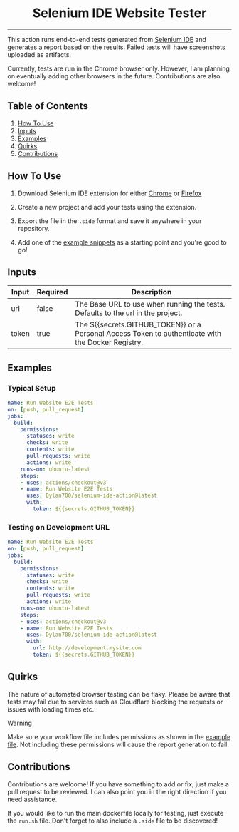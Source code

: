 <div align="center">
<h1>Selenium IDE Website Tester</h1>
</div>

<hr>

This action runs end-to-end tests generated from [Selenium IDE](https://www.selenium.dev/selenium-ide/) and generates a report based on the results. Failed tests will have screenshots uploaded as artifacts.

Currently, tests are run in the Chrome browser only. However, I am planning on eventually adding other browsers in the future. Contributions are also welcome!
</div>

## Table of Contents
1. [How To Use](#How-To-Use)
1. [Inputs](#Inputs)
1. [Examples](#Examples)
1. [Quirks](#Quirks)
1. [Contributions](#Contributions)

## How To Use

1. Download Selenium IDE extension for either [Chrome](https://chrome.google.com/webstore/detail/selenium-ide/mooikfkahbdckldjjndioackbalphokd) or [Firefox](https://addons.mozilla.org/en-GB/firefox/addon/selenium-ide/)

2. Create a new project and add your tests using the extension.

3. Export the file in the `.side` format and save it anywhere in your repository.

4. Add one of the [example snippets](#Examples) as a starting point and you're good to go! 

## Inputs

| Input | Required | Description | 
| -- | -- | -- |
| url | false | The Base URL to use when running the tests. Defaults to the url in the project. |
| token | true | The ${{secrets.GITHUB_TOKEN}} or a Personal Access Token to authenticate with the Docker Registry. |

## Examples

### Typical Setup

```yaml
name: Run Website E2E Tests
on: [push, pull_request]
jobs:
  build:
    permissions:
      statuses: write
      checks: write
      contents: write
      pull-requests: write
      actions: write
    runs-on: ubuntu-latest
    steps:
    - uses: actions/checkout@v3
    - name: Run Website E2E Tests
      uses: Dylan700/selenium-ide-action@latest 
      with: 
        token: ${{secrets.GITHUB_TOKEN}}
```

### Testing on Development URL

```yaml
name: Run Website E2E Tests
on: [push, pull_request]
jobs:
  build:
    permissions:
      statuses: write
      checks: write
      contents: write
      pull-requests: write
      actions: write
    runs-on: ubuntu-latest
    steps:
    - uses: actions/checkout@v3
    - name: Run Website E2E Tests
      uses: Dylan700/selenium-ide-action@latest 
      with: 
        url: http://development.mysite.com
        token: ${{secrets.GITHUB_TOKEN}}
```

## Quirks

The nature of automated browser testing can be flaky. Please be aware that tests may fail due to services such as Cloudflare blocking the requests or issues with loading times etc.

> [!WARNING]
> Make sure your workflow file includes permissions as shown in the [example file](#Examples). Not including these permissions will cause the report generation to fail.

## Contributions
Contributions are welcome! If you have something to add or fix, just make a pull request to be reviewed. I can also point you in the right direction if you need assistance.

If you would like to run the main dockerfile locally for testing, just execute the `run.sh` file. Don't forget to also include a `.side` file to be discovered!
